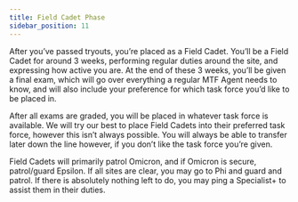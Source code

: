 ```yaml
---
title: Field Cadet Phase
sidebar_position: 11
---
```


After you’ve passed tryouts, you’re placed as a Field Cadet. You’ll be a Field Cadet for around 3 weeks, performing regular duties around the site, and expressing how active you are. At the end of these 3 weeks, you’ll be given a final exam, which will go over everything a regular MTF Agent needs to know, and will also include your preference for which task force you’d like to be placed in.

After all exams are graded, you will be placed in whatever task force is available. We will try our best to place Field Cadets into their preferred task force, however this isn’t always possible. You will always be able to transfer later down the line however, if you don’t like the task force you’re given.

Field Cadets will primarily patrol Omicron, and if Omicron is secure, patrol/guard Epsilon. If all sites are clear, you may go to Phi and guard and patrol. If there is absolutely nothing left to do, you may ping a Specialist+ to assist them in their duties.